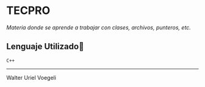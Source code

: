 # TECPRO

_Materia donde se aprende a trabajar con clases, archivos, punteros, etc._

## Lenguaje Utilizado🔧

```
C++
```
---
Walter Uriel Voegeli